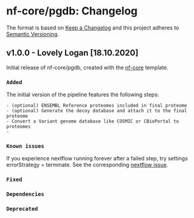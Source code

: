 # nf-core/pgdb: Changelog

The format is based on [Keep a Changelog](https://keepachangelog.com/en/1.0.0/)
and this project adheres to [Semantic Versioning](https://semver.org/spec/v2.0.0.html).

## v1.0.0 - Lovely Logan [18.10.2020]

Initial release of nf-core/pgdb, created with the [nf-core](https://nf-co.re/) template.

### `Added`

The initial version of the pipeline features the following steps:

    - (optional) ENSEMBL Reference proteomes included in final proteome
    - (optional) Generate the decoy database and attach it to the final proteome
    - Convert a Variant genome database like COSMIC or CBioPortal to proteomes
    -

### `Known issues`

If you experience nextflow running forever after a failed step, try settings errorStrategy = terminate. See the corresponding [nextflow issue](https://github.com/nextflow-io/nextflow/issues/1457).

### `Fixed`

### `Dependencies`

### `Deprecated`

